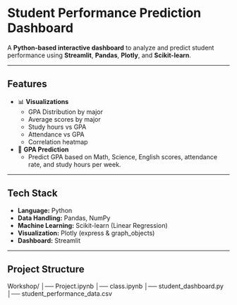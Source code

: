 # Student Performance Prediction Dashboard

A **Python-based interactive dashboard** to analyze and predict student performance using **Streamlit**, **Pandas**, **Plotly**, and **Scikit-learn**.

---

## Features

- 📊 **Visualizations**
  - GPA Distribution by major
  - Average scores by major
  - Study hours vs GPA
  - Attendance vs GPA
  - Correlation heatmap
- 🎯 **GPA Prediction**
  - Predict GPA based on Math, Science, English scores, attendance rate, and study hours per week.

---

## Tech Stack

- **Language:** Python  
- **Data Handling:** Pandas, NumPy  
- **Machine Learning:** Scikit-learn (Linear Regression)  
- **Visualization:** Plotly (express & graph_objects)  
- **Dashboard:** Streamlit  

---

## Project Structure

Workshop/
│── Project.ipynb 
│── class.ipynb 
│── student_dashboard.py
│── student_performance_data.csv


